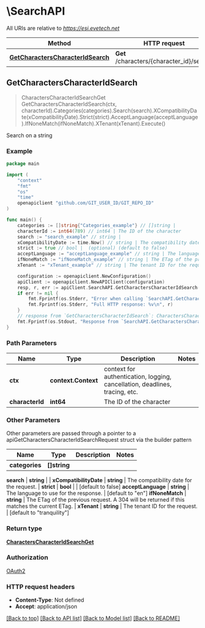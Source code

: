 # \SearchAPI

All URIs are relative to *https://esi.evetech.net*

Method | HTTP request | Description
------------- | ------------- | -------------
[**GetCharactersCharacterIdSearch**](SearchAPI.md#GetCharactersCharacterIdSearch) | **Get** /characters/{character_id}/search | Search on a string



## GetCharactersCharacterIdSearch

> CharactersCharacterIdSearchGet GetCharactersCharacterIdSearch(ctx, characterId).Categories(categories).Search(search).XCompatibilityDate(xCompatibilityDate).Strict(strict).AcceptLanguage(acceptLanguage).IfNoneMatch(ifNoneMatch).XTenant(xTenant).Execute()

Search on a string



### Example

```go
package main

import (
	"context"
	"fmt"
	"os"
    "time"
	openapiclient "github.com/GIT_USER_ID/GIT_REPO_ID"
)

func main() {
	categories := []string{"Categories_example"} // []string | 
	characterId := int64(789) // int64 | The ID of the character
	search := "search_example" // string | 
	xCompatibilityDate := time.Now() // string | The compatibility date for the request.
	strict := true // bool |  (optional) (default to false)
	acceptLanguage := "acceptLanguage_example" // string | The language to use for the response. (optional) (default to "en")
	ifNoneMatch := "ifNoneMatch_example" // string | The ETag of the previous request. A 304 will be returned if this matches the current ETag. (optional)
	xTenant := "xTenant_example" // string | The tenant ID for the request. (optional) (default to "tranquility")

	configuration := openapiclient.NewConfiguration()
	apiClient := openapiclient.NewAPIClient(configuration)
	resp, r, err := apiClient.SearchAPI.GetCharactersCharacterIdSearch(context.Background(), characterId).Categories(categories).Search(search).XCompatibilityDate(xCompatibilityDate).Strict(strict).AcceptLanguage(acceptLanguage).IfNoneMatch(ifNoneMatch).XTenant(xTenant).Execute()
	if err != nil {
		fmt.Fprintf(os.Stderr, "Error when calling `SearchAPI.GetCharactersCharacterIdSearch``: %v\n", err)
		fmt.Fprintf(os.Stderr, "Full HTTP response: %v\n", r)
	}
	// response from `GetCharactersCharacterIdSearch`: CharactersCharacterIdSearchGet
	fmt.Fprintf(os.Stdout, "Response from `SearchAPI.GetCharactersCharacterIdSearch`: %v\n", resp)
}
```

### Path Parameters


Name | Type | Description  | Notes
------------- | ------------- | ------------- | -------------
**ctx** | **context.Context** | context for authentication, logging, cancellation, deadlines, tracing, etc.
**characterId** | **int64** | The ID of the character | 

### Other Parameters

Other parameters are passed through a pointer to a apiGetCharactersCharacterIdSearchRequest struct via the builder pattern


Name | Type | Description  | Notes
------------- | ------------- | ------------- | -------------
 **categories** | **[]string** |  | 

 **search** | **string** |  | 
 **xCompatibilityDate** | **string** | The compatibility date for the request. | 
 **strict** | **bool** |  | [default to false]
 **acceptLanguage** | **string** | The language to use for the response. | [default to &quot;en&quot;]
 **ifNoneMatch** | **string** | The ETag of the previous request. A 304 will be returned if this matches the current ETag. | 
 **xTenant** | **string** | The tenant ID for the request. | [default to &quot;tranquility&quot;]

### Return type

[**CharactersCharacterIdSearchGet**](CharactersCharacterIdSearchGet.md)

### Authorization

[OAuth2](../README.md#OAuth2)

### HTTP request headers

- **Content-Type**: Not defined
- **Accept**: application/json

[[Back to top]](#) [[Back to API list]](../README.md#documentation-for-api-endpoints)
[[Back to Model list]](../README.md#documentation-for-models)
[[Back to README]](../README.md)

